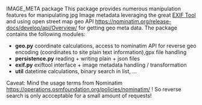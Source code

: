 IMAGE_META package
This package provides numerous manipulation features for manipulating jpg Image metadata leveraging the great [EXIF Tool](https://exiftool.org/) and using open street map geo API https://nominatim.org/release-docs/develop/api/Overview/ for getting geo meta data. 
The package contains the following modules:

* **geo.py** coordinate calculations, access to nominatim API for reverse geo encoding (coordinates to site plain text information),gpx file handling
* **persistence.py** reading + writing plain + json files
* **exif.py** exiftool interface + image metadata handling / transformation 
* **util** datetime calculations, binary search in list, ...

Caveat: Mind the usage terms from Nominatim https://operations.osmfoundation.org/policies/nominatim/ ! So reverse search is only accceptable for a small amount of requests!